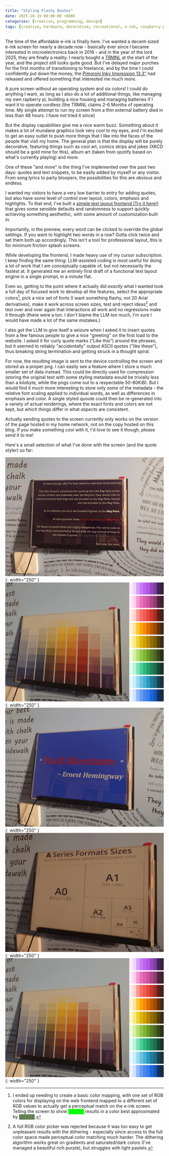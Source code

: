 ```yaml
---
title: "Styling Flashy Quotes"
date: 2025-10-19 00:00:00 +0000
categories: [creative, programming, design]
tags: [creative, hardware, decorative, recreational, e-ink, raspberry-pi]
---
```

The time of the affordable e-ink is finally here. I've wanted a decent-sized
e-ink screen for nearly a decade now - basically ever since I became interested
in microelectronics back in 2016 - and in the year of the lord 2025, they
are finally a reality. I nearly bought a [TRMNL](https://usetrmnl.com/) at the
start of the year, and the project still looks quite good. But I've delayed
major purches for the first months of transitioning to freelance, and by the 
time I could confidently put down the money, the 
[Pimoroni Inky Impression 13.3"](http://pimoroni.com/impression133) had released
and offered something that interested me much more.

A pure screen without an operating system and six colors! I could do anything I
want, as long as I also do a lot of additional things, like managing my own
rapberry pi, building a nice housing and managing batteries if I want it to
operate cordless (the TRMNL claims 2-6 Months of operating time. My single 
attempt to run my screen from a thin external battery died in less than 48 
hours. I have not tried it since)

But the display capabilities give me a nice warm buzz. Something about it makes
a lot of mundane graphics look very cool to my eyes, and I'm excited to get an
easy outlet to push more things that I like into the faces of the people that
visit my home. The general plan is that the display will be purely decorative,
featuring things such as cool art, comics strips and jokes (XKCD should be a 
gold mine for this), album art (taken from spotify based on what's currently
playing) and more.

One of these "and more" is the thing I've implemented over the past two days: 
quotes and text snippets, to be easily added by myself or any visitor. From song
lyrics to party bloopers, the possibilities for this are obvious and endless.

I wanted my vistors to have a very low barrier to entry for adding quotes, but
also have some level of control over layout, colors, emphasis and highlights.
To that end, I've built a
[simple text layout frontend (Try it here!)](/assets/pages/e-ink-text-arrange.html)
that gives some sensible defaults and randomness to support quickly achieving
something aesthethic, with some amount of customization built in.

Importantly, in the preview, every word can be clicked to override the global
settings. If you want to highlight two words in a row? Gotta click twice and set
them both up accordingly. This isn't a tool for professional layout, this is for
minimum friction splash screens. 

While developing the frontend, I made heavy use of my cursor subscription. I 
keep finding the same thing: LLM-assisted coding is most useful for doing a lot
of work that I am conceptually capable of, but not necessarily the fastest at.
It generated me an entirely first draft of a functional text layout engine in a
single prompt, in a minute flat. 

Even so, getting to the point where it actually did _exactly_ what I wanted took
a full day of focused work to develop all the features, select the appropriate
colors[^color-mapping], pick a nice set of fonts (I want something flashy, not
20 Arial derivatives), make it work across screen sizes, test and reject
ideas[^color-restriction] and test over and over again that interactions all
work and no regressions make it through (there were a ton. I don't blame the LLM
_too_ much, I'm sure I would have made a lot of the same mistakes.)

I also got the LLM to give itself a seizure when I asked it to insert quotes 
from a few famous people to give a nice "greeting" on the first load to the
website. I asked it for curly quote marks (“Like this”) around the phrases, but
it seemed to reliably "accidentally" output ASCII quotes ("like these"), thus
breaking string termination and getting struck in a thought spiral.

For now, the resulting image is sent to the device controlling the screen and
stored as a proper png. I can easily see a feature where I store a much smaller
set of data instead. This could be directly used for compression (storing the
original text with some styling metadata would be trivially less than a
kilobyte, while the pngs come out to a respectable 50-80KiB). But I would find
it much more interesting to store only _some_ of the metadata - the relative
font scaling applied to individual words, as well as differences in emphasis and
color. A single styled quoute could then be re-generated into a variety of
actual renderings, where the exact fonts and colors are not kept, but _which_
things differ in what _aspects_ are consistent. 

Actually sending quotes to the screen currently only works on the version of the
page hosted in my home network, not on the copy hosted on this blog. If you make
something cool with it, I'd love to see it though, please send it to me!

Here's a small selection of what I've done with the screen (and the quote 
styler) so far:

![A paragraph from the first episode of Welcome To Night Vale, typeset with the layout tool](/assets/images/e-ink-text-layout/dog-park.jpg){: width="250" }
!["Fuck Literature", a quote by Ernest Hemingway](/assets/images/e-ink-text-layout/color-chart.jpg){: width="250" }
![An illustration from Gunnerkrigg Court, an excellent webcomic](/assets/images/e-ink-text-layout/fuck-literature.jpg){: width="250" }
![A black-and-white technical drawing explaning ISO216 paper sizes](/assets/images/e-ink-text-layout/iso-paper.jpg){: width="250" }
![A color chart, showing that dark colors are displayed more reliably than light ones](/assets/images/e-ink-text-layout/color-chart.jpg){: width="250" }

[^color-mapping]: I ended up needing to create a basic color mapping, with one set of RGB colors for displaying on the web frontend mapped to a different set of RGB values to actually get a perceptual match on the e-ink screen. Telling the screen to show <span style="color: #00FF00">█████</span> results in a color best approximated by <span style="color: #608050">█████</span>.

[^color-restriction]: A full RGB color picker was rejected because it was too easy to get unpleasant results with the dithering - especially since access to the full color space made perceptual color matching much harder. The dithering algorithm works great on gradients and saturated/dark colors (I've managed a beautiful rich purple), but struggles with light pastels.